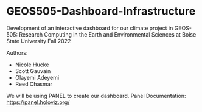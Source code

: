 # GEOS505-Dashboard-Infrastructure
Development of an interactive dashboard for our climate project in GEOS-505: Research Computing in the Earth and Environmental Sciences at Boise State University
Fall 2022

Authors:
* Nicole Hucke
* Scott Gauvain
* Olayemi Adeyemi
* Reed Chasmar

We will be using PANEL to create our dashboard. 
Panel Documentation: https://panel.holoviz.org/
